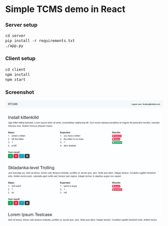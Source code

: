 # Simple TCMS demo in React

### Server setup
```
cd server
pip install -r requirements.txt
./app.py
```

### Client setup
```
cd client
npm install
npm start
```

### Screenshot
![Screenshot](screenshot.png)